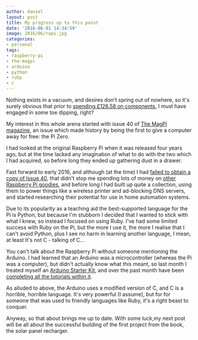 ```yaml
---
author: daniel
layout: post
title: My progress up to this point
date: '2016-06-01 14:34:59'
image: 2016/06/rapi.jpg
categories:
- personal
tags:
- raspberry-pi
- the-magpi
- arduino
- python
- ruby
- c
---
```


Nothing exists in a vacuum, and desires don't spring out of nowhere, so it's surely obvious that prior to [spending £126.58 on components](/2016/05/31/im-officially-126-58-more-prepared-than-i-was-yesterday/), I must have engaged in some toe dipping, right?

My interest in this whole arena started with issue 40 of [The MagPi magazine](https://www.raspberrypi.org/magpi/), an issue which made history by being the first to give a computer away for free: the Pi Zero.

I had looked at the original Raspberry Pi when it was released four years ago, but at the time lacked any imagination of what to do with the two which I had acquired, so before long they ended up gathering dust in a drawer.

Fast forward to early 2016, and although (at the time) I had [failed to obtain a copy of Issue 40](https://talk.birmingham.io/t/raspberry-pi-zero/2191), that didn't stop me spending lots of money on [other Raspberry Pi goodies](https://talk.birmingham.io/t/what-have-you-done-with-your-raspberry-pi/2332), and before long I had built up quite a collection, using them to power things like a wireless printer and ad-blocking DNS servers, and started researching their potential for use in home automation systems.

Due to its popularity as a teaching aid the best-supported language for the Pi is Python, but because I'm stubborn I decided that I wanted to stick with what I knew, so instead I focused on using Ruby. I've had some limited success with Ruby on the Pi, but the more I use it, the more I realise that I can't avoid Python, plus I see no harm in learning another language, I mean, at least it's not C - talking of C...

You can't talk about the Raspberry Pi without someone mentioning the Arduino. I had learned that an Arduino was a microcontroller (whereas the Pi was a computer), but didn't actually know what this meant, so last month I treated myself an [Arduino Starter Kit](http://amzn.to/20TaOh1), and over the past month have been [completing all the tutorials within it](https://talk.birmingham.io/t/my-adventures-with-the-arduino-starter-kit/2561).

As alluded to above, the Arduino uses a modified version of C, and C is a horrible, horrible language. It's very powerful (I assume), but for for someone that was used to friendly languages like Ruby, it's a right beast to conquer.

Anyway, so that about brings me up to date. With some luck,my next post will be all about the successful building of the first project from the book, the solar panel recharger.
